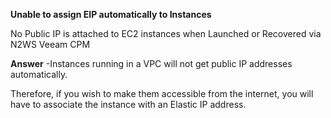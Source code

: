 **Unable to assign EIP automatically to Instances**

No Public IP is attached to EC2 instances when Launched or Recovered via N2WS Veeam CPM

**Answer**
-Instances running in a VPC will not get public IP addresses automatically. 

Therefore, if you wish to make them accessible from the internet, you will have to associate the instance with an Elastic IP address.